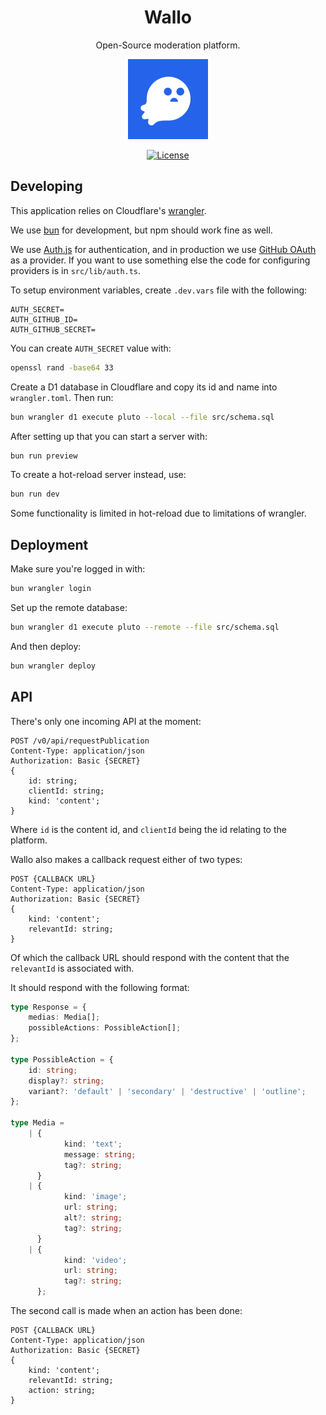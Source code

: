 <div align="center">
<h1>Wallo</h1>

Open-Source moderation platform.

<img src="logo.png" alt="Wallo mascot, a little ghost" height="128" />

[![License](https://img.shields.io/gitlab/license/wallo-dev/wallo?style=for-the-badge)](https://gitlab.com/wallo-dev/wallo/-/raw/main/LICENSE)

</div>

## Developing

This application relies on Cloudflare's [wrangler](https://developers.cloudflare.com/workers/wrangler/).

We use [bun](https://bun.sh/) for development, but npm should work fine as well.

We use [Auth.js](https://authjs.dev/) for authentication, and in production we use [GitHub OAuth](https://docs.github.com/en/apps/oauth-apps/building-oauth-apps/creating-an-oauth-app) as a provider. If you want to use something else the code for configuring providers is in `src/lib/auth.ts`.

To setup environment variables, create `.dev.vars` file with the following:

```env
AUTH_SECRET=
AUTH_GITHUB_ID=
AUTH_GITHUB_SECRET=
```

You can create `AUTH_SECRET` value with:

```bash
openssl rand -base64 33
```

Create a D1 database in Cloudflare and copy its id and name into `wrangler.toml`. Then run:

```bash
bun wrangler d1 execute pluto --local --file src/schema.sql
```

After setting up that you can start a server with:

```bash
bun run preview
```

To create a hot-reload server instead, use:

```bash
bun run dev
```

Some functionality is limited in hot-reload due to limitations of wrangler.

## Deployment

Make sure you're logged in with:

```bash
bun wrangler login
```

Set up the remote database:

```bash
bun wrangler d1 execute pluto --remote --file src/schema.sql
```

And then deploy:

```bash
bun wrangler deploy
```

## API

There's only one incoming API at the moment:

```http
POST /v0/api/requestPublication
Content-Type: application/json
Authorization: Basic {SECRET}
{
    id: string;
    clientId: string;
    kind: 'content';
}
```

Where `id` is the content id, and `clientId` being the id relating to the platform.

Wallo also makes a callback request either of two types:

```http
POST {CALLBACK URL}
Content-Type: application/json
Authorization: Basic {SECRET}
{
    kind: 'content';
    relevantId: string;
}

```

Of which the callback URL should respond with the content that the `relevantId` is associated with.

It should respond with the following format:

```ts
type Response = {
	medias: Media[];
	possibleActions: PossibleAction[];
};

type PossibleAction = {
	id: string;
	display?: string;
	variant?: 'default' | 'secondary' | 'destructive' | 'outline';
};

type Media =
	| {
			kind: 'text';
			message: string;
			tag?: string;
	  }
	| {
			kind: 'image';
			url: string;
			alt?: string;
			tag?: string;
	  }
	| {
			kind: 'video';
			url: string;
			tag?: string;
	  };
```

The second call is made when an action has been done:

```http
POST {CALLBACK URL}
Content-Type: application/json
Authorization: Basic {SECRET}
{
    kind: 'content';
    relevantId: string;
    action: string;
}

```
